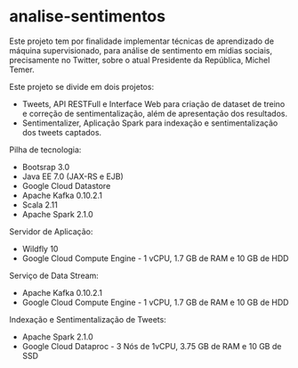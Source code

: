# analise-sentimentos

Este projeto tem por finalidade implementar técnicas de aprendizado de máquina supervisionado, para análise de sentimento em mídias sociais, precisamente no Twitter, sobre o atual Presidente da República, Michel Temer.

Este projeto se divide em dois projetos:
- Tweets, API RESTFull e Interface Web para criação de dataset de treino e correção de sentimentalização, além de apresentação dos resultados.
- Sentimentalizer, Aplicação Spark para indexação e sentimentalização dos tweets captados.

Pilha de tecnologia:
- Bootsrap 3.0
- Java EE 7.0 (JAX-RS e EJB)
- Google Cloud Datastore
- Apache Kafka 0.10.2.1
- Scala 2.11
- Apache Spark 2.1.0

Servidor de Aplicação:
- Wildfly 10
- Google Cloud Compute Engine - 1 vCPU, 1.7 GB de RAM e 10 GB de HDD

Serviço de Data Stream:
- Apache Kafka 0.10.2.1
- Google Cloud Compute Engine - 1 vCPU, 1.7 GB de RAM e 10 GB de HDD

Indexação e Sentimentalização de Tweets:
- Apache Spark 2.1.0
- Google Cloud Dataproc - 3 Nós de 1vCPU, 3.75 GB de RAM e 10 GB de SSD
